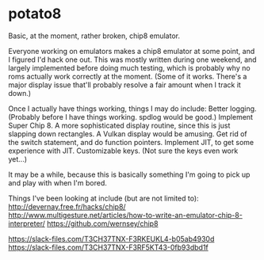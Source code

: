 # potato8
Basic, at the moment, rather broken, chip8 emulator.

Everyone working on emulators makes a chip8 emulator at some point, and I figured I'd hack one out. This was mostly written during one weekend, and largely implemented before doing much testing, which is probably why no roms actually work correctly at the moment. (Some of it works. There's a major display issue that'll probably resolve a fair amount when I track it down.)

Once I actually have things working, things I may do include:
Better logging. (Probably before I have things working. spdlog would be good.)
Implement Super Chip 8.
A more sophisticated display routine, since this is just slapping down rectangles. A Vulkan display would be amusing.
Get rid of the switch statement, and do function pointers. Implement JIT, to get some experience with JIT.
Customizable keys. (Not sure the keys even work yet...)

It may be a while, because this is basically something I'm going to pick up and play with when I'm bored.

Things I've been looking at include (but are not limited to):
http://devernay.free.fr/hacks/chip8/
http://www.multigesture.net/articles/how-to-write-an-emulator-chip-8-interpreter/
https://github.com/wernsey/chip8

https://slack-files.com/T3CH37TNX-F3RKEUKL4-b05ab4930d
https://slack-files.com/T3CH37TNX-F3RF5KT43-0fb93dbd1f
